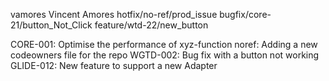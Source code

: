 vamores Vincent Amores
hotfix/no-ref/prod_issue
bugfix/core-21/button_Not_Click
feature/wtd-22/new_button

CORE-001: Optimise the performance of xyz-function
noref: Adding a new codeowners file for the repo
WGTD-002: Bug fix with a button not working
GLIDE-012: New feature to support a new Adapter